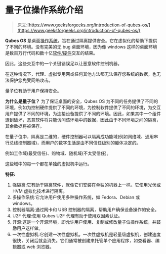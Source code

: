# 量子位操作系统介绍

> 原文:[https://www.geeksforgeeks.org/introduction-of-qubes-os/](https://www.geeksforgeeks.org/introduction-of-qubes-os/)

**Qubes OS** 是桌面[操作系统](https://www.geeksforgeeks.org/operating-systems/)，旨在通过隔离提供安全。它在虚拟化的帮助下提供了不同的环境。没有完美的无 bug 桌面环境，因为像 windows 这样的桌面环境是数百万行代码和数十亿[软件/硬件](https://www.geeksforgeeks.org/difference-between-hardware-and-software/)交互的结果。

因此，这些交互中的一个关键错误足以让恶意软件控制机器。

在这种情况下，代理、虚拟专用网或任何其他方法都无法保存您系统的数据，也无法保护您免受网络攻击。

量子位有助于用户保持安全。

**为什么是量子位？**
为了保证桌面的安全，Qubes OS 为不同的任务提供了不同的环境，例如为控制硬件提供了不同的环境，为控制软件提供了不同的环境，为交互用户提供了不同的环境，为连接设备提供了不同的环境。因此，如果其中一个组件遭到破坏，恶意软件将只能访问该环境中的数据，因此由于不同环境之间的隔离，其余数据将被保存。

在量子位中，隔离是二维的，硬件控制器可以隔离成功能域(例如网络域、通用串行总线控制器域)，而用户的数字生活是由不同信任级别的躯体决定的。

例如工作域(最受信任)、购物域、随机域(不太受信任)。

这些域中的每一个都在单独的虚拟机中运行。

**特征:**

1.  强隔离:它有助于隔离软件，就像它们安装在单独的机器上一样。它使用光伏或 HVM 虚拟化技术进行隔离。
2.  多操作系统:它允许用户使用多种操作系统，如 Fedora、Debian 或 windows。
3.  控制器隔离:通过网卡和 USB 控制器的隔离，帮助用户确保设备操作的安全。
4.  U2F 代理:使用 Qubes U2F 代理有助于使用双因素认证。
5.  开源:这是一个开源环境，即允许用户使用、复制或修改量子位操作系统，并鼓励用户这样做。
6.  一次性虚拟机:它创建一次性虚拟机。一次性虚拟机是轻量级虚拟机，创建速度很快，关闭后就会消失。它们通常被创建来托管单个应用程序，如查看器、编辑器或 web 浏览器。